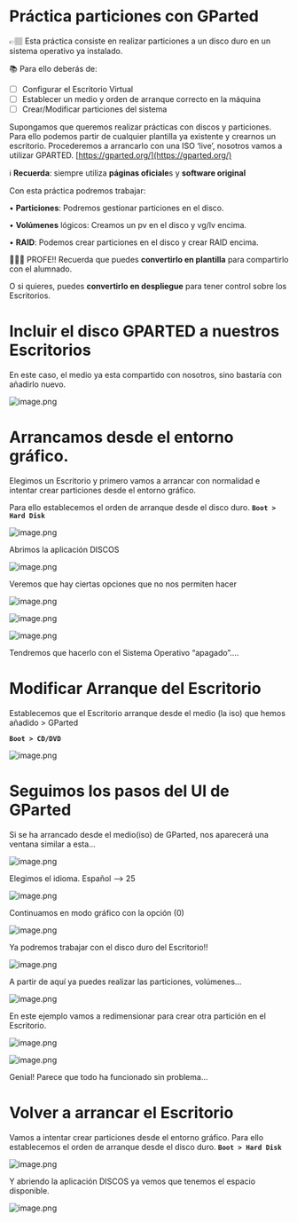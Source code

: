 # Práctica particiones con GParted

<aside>
  
👉🏽 Esta práctica consiste en realizar particiones a un disco duro en un sistema operativo ya instalado.

</aside>

<aside>
  
📚 Para ello deberás de:

- [ ]  Configurar el Escritorio Virtual
- [ ]  Establecer un medio y orden de arranque correcto en la máquina
- [ ]  Crear/Modificar particiones del sistema
</aside>

Supongamos que queremos realizar prácticas con discos y particiones. Para ello podemos partir de cualquier plantilla ya existente y crearnos un escritorio. Procederemos a arrancarlo con una ISO ‘live’, nosotros vamos a utilizar GPARTED. [https://gparted.org/](https://gparted.org/)

<aside>
  
ℹ️ **Recuerda**: siempre utiliza **páginas oficiale**s y **software original**

</aside>

Con esta práctica podremos trabajar: 

• **Particiones**: Podremos gestionar particiones en el disco.

• **Volúmenes** lógicos: Creamos un pv en el disco y vg/lv encima.

• **RAID**: Podemos crear particiones en el disco y crear RAID encima.

<aside>
  
🧑🏽‍🏫 PROFE!! Recuerda que puedes **convertirlo en plantilla** para compartirlo con el alumnado.

O si quieres, puedes **convertirlo en despliegue** para tener control sobre los Escritorios.

</aside>

# Incluir el disco GPARTED a nuestros Escritorios

En este caso, el medio ya esta compartido con nosotros, sino bastaría con añadirlo nuevo.

![image.png](image.png)

# Arrancamos desde el entorno gráfico.

Elegimos un Escritorio y primero vamos a arrancar con normalidad e intentar crear particiones desde el entorno gráfico. 

Para ello establecemos el orden de arranque desde el disco duro. **`Boot > Hard Disk`**

![image.png](image%201.png)

Abrimos la aplicación DISCOS

![image.png](image%202.png)

Veremos que hay ciertas opciones que no nos permiten hacer

![image.png](image%203.png)

![image.png](image%204.png)

![image.png](image%205.png)

Tendremos que hacerlo con el Sistema Operativo “apagado”…. 

# Modificar Arranque del Escritorio

Establecemos que el Escritorio arranque desde el medio (la iso) que hemos añadido > GParted

**`Boot > CD/DVD`**

![image.png](image%206.png)

# Seguimos los pasos del UI de GParted

Si se ha arrancado desde el medio(iso) de GParted, nos aparecerá una ventana similar a esta…

![image.png](image%207.png)

Elegimos el idioma. Español —> 25

![image.png](image%208.png)

Continuamos en modo gráfico con la opción (0)

![image.png](image%209.png)

Ya podremos trabajar con el disco duro del Escritorio!! 

![image.png](image%2010.png)

A partir de aquí ya puedes realizar las particiones, volúmenes…

![image.png](image%2011.png)

En este ejemplo vamos a redimensionar para crear otra partición en el Escritorio.

![image.png](image%2012.png)

![image.png](image%2013.png)

Genial! Parece que todo ha funcionado sin problema…

# Volver a arrancar el Escritorio

Vamos a intentar crear particiones desde el entorno gráfico. Para ello establecemos el orden de arranque desde el disco duro. **`Boot > Hard Disk`**

![image.png](image%201.png)

Y abriendo la aplicación DISCOS ya vemos que tenemos el espacio disponible.

![image.png](image%2014.png)

